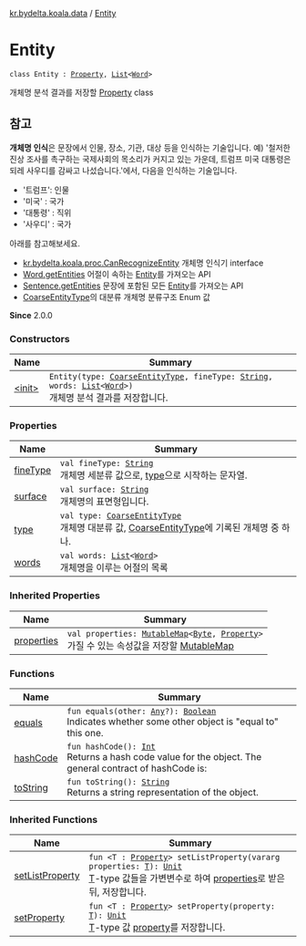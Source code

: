 [kr.bydelta.koala.data](../index.md) / [Entity](./index.md)

# Entity

`class Entity : `[`Property`](../-property/index.md)`, `[`List`](https://kotlinlang.org/api/latest/jvm/stdlib/kotlin.collections/-list/index.html)`<`[`Word`](../-word/index.md)`>`

개체명 분석 결과를 저장할 [Property](../-property/index.md) class

## 참고

**개체명 인식**은 문장에서 인물, 장소, 기관, 대상 등을 인식하는 기술입니다.
예) '철저한 진상 조사를 촉구하는 국제사회의 목소리가 커지고 있는 가운데, 트럼프 미국 대통령은 되레 사우디를 감싸고 나섰습니다.'에서, 다음을 인식하는 기술입니다.

* '트럼프': 인물
* '미국' : 국가
* '대통령' : 직위
* '사우디' : 국가

아래를 참고해보세요.

* [kr.bydelta.koala.proc.CanRecognizeEntity](../../kr.bydelta.koala.proc/-can-recognize-entity.md) 개체명 인식기 interface
* [Word.getEntities](../-word/get-entities.md) 어절이 속하는 [Entity](./index.md)를 가져오는 API
* [Sentence.getEntities](../-sentence/get-entities.md) 문장에 포함된 모든 [Entity](./index.md)를 가져오는 API
* [CoarseEntityType](./index.md)의 대분류 개체명 분류구조 Enum 값

**Since**
2.0.0

### Constructors

| Name | Summary |
|---|---|
| [&lt;init&gt;](-init-.md) | `Entity(type: `[`CoarseEntityType`](../../kr.bydelta.koala/-coarse-entity-type/index.md)`, fineType: `[`String`](https://kotlinlang.org/api/latest/jvm/stdlib/kotlin/-string/index.html)`, words: `[`List`](https://kotlinlang.org/api/latest/jvm/stdlib/kotlin.collections/-list/index.html)`<`[`Word`](../-word/index.md)`>)`<br>개체명 분석 결과를 저장합니다. |

### Properties

| Name | Summary |
|---|---|
| [fineType](fine-type.md) | `val fineType: `[`String`](https://kotlinlang.org/api/latest/jvm/stdlib/kotlin/-string/index.html)<br>개체명 세분류 값으로, [type](type.md)으로 시작하는 문자열. |
| [surface](surface.md) | `val surface: `[`String`](https://kotlinlang.org/api/latest/jvm/stdlib/kotlin/-string/index.html)<br>개체명의 표면형입니다. |
| [type](type.md) | `val type: `[`CoarseEntityType`](../../kr.bydelta.koala/-coarse-entity-type/index.md)<br>개체명 대분류 값, [CoarseEntityType](../../kr.bydelta.koala/-coarse-entity-type/index.md)에 기록된 개체명 중 하나. |
| [words](words.md) | `val words: `[`List`](https://kotlinlang.org/api/latest/jvm/stdlib/kotlin.collections/-list/index.html)`<`[`Word`](../-word/index.md)`>`<br>개체명을 이루는 어절의 목록 |

### Inherited Properties

| Name | Summary |
|---|---|
| [properties](../-property/properties.md) | `val properties: `[`MutableMap`](https://kotlinlang.org/api/latest/jvm/stdlib/kotlin.collections/-mutable-map/index.html)`<`[`Byte`](https://kotlinlang.org/api/latest/jvm/stdlib/kotlin/-byte/index.html)`, `[`Property`](../-property/index.md)`>`<br>가질 수 있는 속성값을 저장할 [MutableMap](https://kotlinlang.org/api/latest/jvm/stdlib/kotlin.collections/-mutable-map/index.html) |

### Functions

| Name | Summary |
|---|---|
| [equals](equals.md) | `fun equals(other: `[`Any`](https://kotlinlang.org/api/latest/jvm/stdlib/kotlin/-any/index.html)`?): `[`Boolean`](https://kotlinlang.org/api/latest/jvm/stdlib/kotlin/-boolean/index.html)<br>Indicates whether some other object is "equal to" this one. |
| [hashCode](hash-code.md) | `fun hashCode(): `[`Int`](https://kotlinlang.org/api/latest/jvm/stdlib/kotlin/-int/index.html)<br>Returns a hash code value for the object.  The general contract of hashCode is: |
| [toString](to-string.md) | `fun toString(): `[`String`](https://kotlinlang.org/api/latest/jvm/stdlib/kotlin/-string/index.html)<br>Returns a string representation of the object. |

### Inherited Functions

| Name | Summary |
|---|---|
| [setListProperty](../-property/set-list-property.md) | `fun <T : `[`Property`](../-property/index.md)`> setListProperty(vararg properties: `[`T`](../-property/set-list-property.md#T)`): `[`Unit`](https://kotlinlang.org/api/latest/jvm/stdlib/kotlin/-unit/index.html)<br>[T](../-property/set-list-property.md#T)-type 값들을 가변변수로 하여 [properties](../-property/set-list-property.md#kr.bydelta.koala.data.Property$setListProperty(kotlin.Array((kr.bydelta.koala.data.Property.setListProperty.T)))/properties)로 받은 뒤, 저장합니다. |
| [setProperty](../-property/set-property.md) | `fun <T : `[`Property`](../-property/index.md)`> setProperty(property: `[`T`](../-property/set-property.md#T)`): `[`Unit`](https://kotlinlang.org/api/latest/jvm/stdlib/kotlin/-unit/index.html)<br>[T](../-property/set-property.md#T)-type 값 [property](../-property/set-property.md#kr.bydelta.koala.data.Property$setProperty(kr.bydelta.koala.data.Property.setProperty.T)/property)를 저장합니다. |
